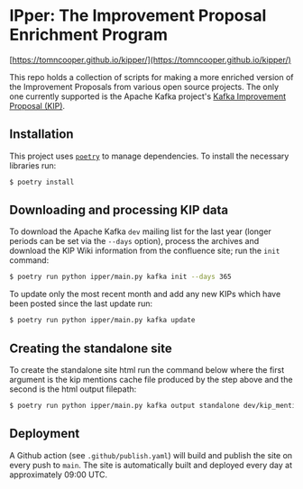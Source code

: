 # IPper: The Improvement Proposal Enrichment Program

[https://tomncooper.github.io/kipper/](https://tomncooper.github.io/kipper/)

This repo holds a collection of scripts for making a more enriched version of the Improvement Proposals from various open source projects.
The only one currently supported is the Apache Kafka project's [Kafka Improvement Proposal (KIP)](https://cwiki.apache.org/confluence/display/kafka/kafka+improvement+proposals).

## Installation

This project uses [`poetry`](https://python-poetry.org/) to manage dependencies. 
To install the necessary libraries run:

```bash
$ poetry install 
```

## Downloading and processing KIP data

To download the Apache Kafka `dev` mailing list for the last year (longer periods can be set via the `--days` option), process the archives and download the KIP Wiki information from the confluence site; run the `init` command:

```bash
$ poetry run python ipper/main.py kafka init --days 365
```

To update only the most recent month and add any new KIPs which have been posted since the last update run:

```bash
$ poetry run python ipper/main.py kafka update
```

## Creating the standalone site

To create the standalone site html run the command below where the first argument is the kip mentions cache file produced by the step above and the second is the html output filepath:

```bash
$ poetry run python ipper/main.py kafka output standalone dev/kip_mentions.csv index.html
```

## Deployment

A Github action (see `.github/publish.yaml`) will build and publish the site on every push to `main`. 
The site is automatically built and deployed every day at approximately 09:00 UTC.

